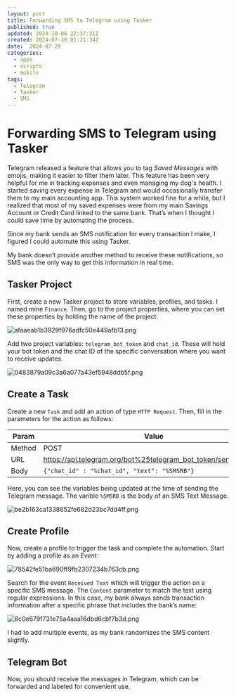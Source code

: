 ```yaml
---
layout: post
title: Forwarding SMS to Telegram using Tasker
published: true
updated: 2024-10-06 22:37:31Z
created: 2024-07-30 01:21:34Z
date:  2024-07-29
categories:
  - apps
  - scripts
  - mobile
tags:
  - Telegram
  - Tasker
  - SMS
---
```

# Forwarding SMS to Telegram using Tasker

Telegram released a feature that allows you to tag *Saved Messages* with emojis, making it easier to filter them later. This feature has been very helpful for me in tracking expenses and even managing my dog's health. I started saving every expense in Telegram and would occasionally transfer them to my main accounting app. This system worked fine for a while, but I realized that most of my saved expenses were from my main Savings Account or Credit Card linked to the same bank. That’s when I thought I could save time by automating the process.

Since my bank sends an SMS notification for every transaction I make, I figured I could automate this using Tasker.

My bank doesn’t provide another method to receive these notifications, so SMS was the only way to get this information in real time.
## Tasker Project
First, create a new Tasker project to store variables, profiles, and tasks. I named mine `Finance`. Then, go to the project properties, where you can set these properties by holding the name of the project:

![afaaeab1b3929f976adfc50e449afb13.png](/assets/images/posts/afaaeab1b3929f976adfc50e449afb13.png)

Add two project variables: `telegram_bot_token` and `chat_id`. These will hold your bot token and the chat ID of the specific conversation where you want to receive updates.

![0483879a09c3a6a077a43ef5948ddb5f.png](/assets/images/posts/0483879a09c3a6a077a43ef5948ddb5f.png)

## Create a Task
Create a new `Task` and add an action of type `HTTP Request`. Then, fill in the parameters for the action as follows:

| Param | Value |
|-------|-------|
| Method| POST  |
| URL | https://api.telegram.org/bot%25telegram_bot_token/sendMessage |
| Body | `{"chat_id" : "%chat_id", "text": "%SMSRB"}` |

Here, you can see the variables being updated at the time of sending the Telegram message. The varible `%SMSRB` is the body of an SMS Text Message.

![be2b163ca1338652fe682d23bc7dd4ff.png](/assets/images/posts/be2b163ca1338652fe682d23bc7dd4ff.png)

## Create Profile
Now, create a profile to trigger the task and complete the automation. Start by adding a profile as an *Event*:

![78542fe51ba690ff9fb2307234b763cb.png](/assets/images/posts/78542fe51ba690ff9fb2307234b763cb.png)

Search for the event  `Received Text` which will trigger the action on a specific SMS message. The  `Content`  parameter to match the text using regular expressions. In this case, my bank always sends transaction information after a specific phrase that includes the bank’s name:

![8c0e679f731e75a4aaa16dbd6cbf7b3d.png](/assets/images/posts/8c0e679f731e75a4aaa16dbd6cbf7b3d.png)

I had to add multiple events, as my bank randomizes the SMS content slightly.
## Telegram Bot
Now, you should receive the messages in Telegram, which can be forwarded and labeled for convenient use.

